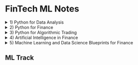 # FinTech ML Notes

<details><summary>1) Python for Data Analysis</summary><p>

## [Python for Data Analysis](01-python-for-data-analysis)
[![Python for Data Analysis](01-python-for-data-analysis/cover/tupaia_tana_320.jpg?raw=true "Python for Data Analysis")](01-python-for-data-analysis)
[<sub><sup>(c)</sup></sub>](https://commons.wikimedia.org/wiki/File:Tupaia_tana_J_Smit.jpg)

</p></details>
<details><summary>2) Python for Finance</summary><p>

## [Python for Finance](02-python-for-finance)
[![Python for Finance](02-python-for-finance/cover/solenodon_cubanus_320.jpg?raw=true "Python for Finance")](02-python-for-finance)
[<sub><sup>(c)</sup></sub>](https://commons.wikimedia.org/wiki/File:Abhandlungen_der_K%C3%B6niglichen_Akademie_der_Wissenschaften_in_Berlin_(1863)_(16740609846).jpg)

</p></details>
<details><summary>3) Python for Algorithmic Trading</summary><p>

## [Python for Algorithmic Trading](03-python-for-algorithmic-trading)
[![Python for Algorithmic Trading](03-python-for-algorithmic-trading/cover/coluber_natrix_320.jpg?raw=true "Python for Algorithmic Trading")](03-python-for-algorithmic-trading)
[<sub><sup>(c)</sup></sub>](https://commons.wikimedia.org/wiki/File:Die_Schlangen_W%C3%BCrttembergs_(Plate-_Coluber_Natrix)_BHL4389908.jpg)

</p></details>
<details><summary>4) Artificial Intelligence in Finance</summary><p>

## [Artificial Intelligence in Finance](04-artificial-intelligence-in-finance)
[![Artificial Intelligence in Finance](04-artificial-intelligence-in-finance/cover/arvicola_pratensis_320.jpg?raw=true "Artificial Intelligence in Finance")](04-artificial-intelligence-in-finance)
[<sub><sup>(c)</sup></sub>](https://commons.wikimedia.org/wiki/File:Arvicola_pratensis_-_1700-1880_-_Print_-_Iconographia_Zoologica_-_Special_Collections_University_of_Amsterdam_-_UBA01_IZ20500125.tif)

</p></details>
<details><summary>5) Machine Learning and Data Science Blueprints for Finance</summary><p>

## [Machine Learning and Data Science Blueprints for Finance](05-ml-and-ds-blueprints-for-finance)
[![Machine Learning and Data Science Blueprints for Finance](05-ml-and-ds-blueprints-for-finance/cover/coturnix_coturnix_320.jpg?raw=true "Machine Learning and Data Science Blueprints for Finance")](05-ml-and-ds-blueprints-for-finance)
[<sub><sup>(c)</sup></sub>](https://commons.wikimedia.org/wiki/File:Coturnix_coturnix_1873.jpg)

</p></details>

## ML Track
